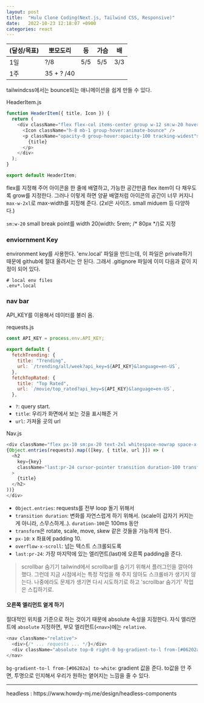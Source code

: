 ```yaml
---
layout: post
title:  "Hulu Clone Coding(Next.js, Tailwind CSS, Responsive)"
date:   2022-10-23 12:18:07 +0900
categories: react
---
```


| (달성/목표) | 뽀모도리       | 등   | 가슴  | 배   |
|----|------------|-----|-----|-----|
| 1일 | ?/8        | 5/5 | 5/5 | 3/3 |
| 1주 | 35 + ? /40 |     |     |     |



tailwindcss에서는 bounce되는 애니메이션을 쉽게 만들 수 있다.

HeaderItem.js
```js
function HeaderItem({ title, Icon }) {
  return (
    <div className="flex flex-col items-center group w-12 sm:w-20 hover:text-white">
      <Icon className="h-8 mb-1 group-hover:animate-bounce" />
      <p className="opacity-0 group-hover:opacity-100 tracking-widest">
        {title}
      </p>
    </div>
  );
}

export default HeaderItem;
```


flex를 지정해 주어 아이콘을 한 줄에 배열하고, 가능한 공간만큼 flex item이 다 채우도록 grow를 지정한다. 그러나 이렇게 하면 양끝 배열처럼 아이콘의 공간이 너무 커지니 `max-w-2xl`로 max-width를 지정해 준다. (2xl은 사이즈. small miduem 등 다양하다.)

`sm:w-20` small break point를 width 20(width: 5rem; /* 80px */)로 지정


### enviornment Key

environment key를 사용한다. 'env.local' 파일을 만드는데, 이 파일은 private하기 때문에 github에 절대 올려서는 안 된다. 그래서 .gitignore 파일에 이미 다음과 같이 지정이 되어 있다.

```
# local env files
.env*.local
```


### nav bar

API_KEY를 이용해서 데이터를 불러 옴.

requests.js
```js
const API_KEY = process.env.API_KEY;

export default {
  fetchTrending: {
    title: "Trending",
    url: `/trending/all/week?api_key=${API_KEY}&language=en-US`,
  },
  fetchTopRated: {
    title: "Top Rated",
    url: `/movie/top_rated?api_key=${API_KEY}&language=en-US`,
  },
```
* `?`: query start.
* `title`: 우리가 화면에서 보는 것을 표시해준 거 
* `url`: 가져올 곳의 url


Nav.js
```js
<div className="flex px-10 sm:px-20 text-2xl whitespace-nowrap space-x-10 sm:space-x-20 overflow-x-scroll">
{Object.entries(requests).map(([key, { title, url }]) => (
  <h2
    key={key}
    className="last:pr-24 cursor-pointer transition duration-100 transfrom hover:scale-125 hover:text-white active:text-red-300"
  >
    {title}
  </h2>
))}
</div>
```

* `Object.entries`: requests를 전부 loop 돌기 위해서
* `transition duration`: 변화를 자연스럽게 하기 위해서. (scale이 갑자기 커지는 게 아니라, 스무스하게..). `duration-100`은 100ms 동안
* `transform`은 rotate, scale, move, skew 같은 것들을 가능하게 한다.
* `px-10`: x 좌표에 padding 10.
* `overflow-x-scroll`: 넘는 텍스트 스크롤되도록
* `last:pr-24`: 가장 마지막에 있는 엘리먼트(last)에 오른쪽 padding을 준다.


> scrollbar 숨기기
> tailwind에서 scrollbar를 숨기기 위해서 플러그인을 깔아야 했다. 그런데 지금 시점에서는 특정 작업을 해 주지 않아도 스크롤바가 생기지 않는다. 나중에라도 문제가 생기면 다시 시도하기로 하고 'scrollbar 숨기기' 작업은 스킵하기로.



#### 오른쪽 엘리먼트 옅게 하기

절대적인 위치를 기준으로 하는 것이기 때문에 absolute 속성을 지정한다. 자식 엘리먼트에 `absolute` 지정하면, 부모 엘리먼트(`<nav>`)에는 `relative`.

```js
<nav className="relative">
  <div>{/* ... requests ... */}</div>
  <div className="absolute top-0 right-0 bg-gradient-to-l from-[#06202a] h-10 w-1/12" />
</nav>
```

`bg-gradient-to-l from-[#06202a] to-white`: gradient 값을 준다. to값을 안 주면, 투명으로 인지해서 우리가 원하는 옅어지는 느낌을 줄 수 있다.



<hr />
headless : https://www.howdy-mj.me/design/headless-components



